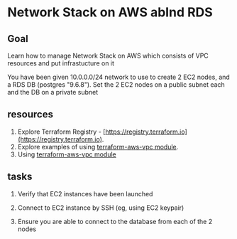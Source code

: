 # Network Stack on AWS ablnd RDS

## Goal

Learn how to manage Network Stack on AWS which consists of VPC resources and put infrastucture on it


You have been given 10.0.0.0/24 network to use to create  2 EC2 nodes, and a RDS DB (postgres "9.6.8").
Set the 2 EC2 nodes on a public subnet each  and the DB on a private subnet


## resources

1. Explore Terraform Registry - [https://registry.terraform.io](https://registry.terraform.io).
1. Explore examples of using [terraform-aws-vpc module](https://github.com/terraform-aws-modules/terraform-aws-vpc/tree/master/examples).
1. Using [terraform-aws-vpc module](https://github.com/terraform-aws-modules/terraform-aws-vpc/)



## tasks

1. Verify that EC2 instances have been launched

1. Connect to EC2 instance by SSH (eg, using EC2 keypair)

1. Ensure you are able to connect to the database from each of the 2 nodes

